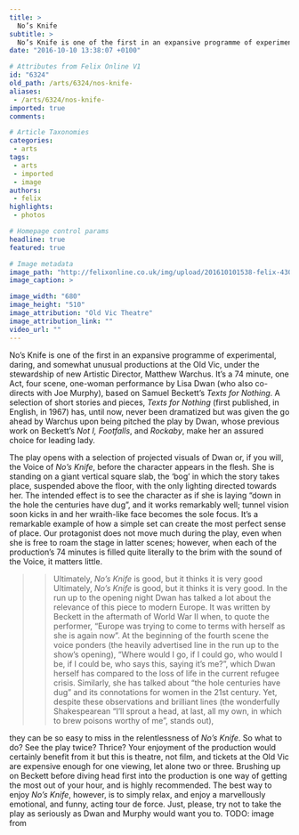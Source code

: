 ```yaml
---
title: >
  No’s Knife
subtitle: >
  No’s Knife is one of the first in an expansive programme of experimental, daring, and somewhat unusual productions at the Old Vic, under the stewardship of new Artistic Director, Matthew Warchus
date: "2016-10-10 13:38:07 +0100"

# Attributes from Felix Online V1
id: "6324"
old_path: /arts/6324/nos-knife-
aliases:
 - /arts/6324/nos-knife-
imported: true
comments:

# Article Taxonomies
categories:
 - arts
tags:
 - arts
 - imported
 - image
authors:
 - felix
highlights:
 - photos

# Homepage control params
headline: true
featured: true

# Image metadata
image_path: "http://felixonline.co.uk/img/upload/201610101538-felix-4307.jpg"
image_caption: >

image_width: "680"
image_height: "510"
image_attribution: "Old Vic Theatre"
image_attribution_link: ""
video_url: ""
---
```


No’s Knife is one of the first in an expansive programme of experimental, daring, and somewhat unusual productions at the Old Vic, under the stewardship of new Artistic Director, Matthew Warchus. It’s a 74 minute, one Act, four scene, one-woman performance by Lisa Dwan (who also co-directs with Joe Murphy), based on Samuel Beckett’s _Texts for Nothing_. A selection of short stories and pieces, _Texts for Nothing_ (first published, in English, in 1967) has, until now, never been dramatized but was given the go ahead by Warchus upon being pitched the play by Dwan, whose previous work on Beckett’s _Not I, Footfalls_, and _Rockaby_, make her an assured choice for leading lady.

The play opens with a selection of projected visuals of Dwan or, if you will, the Voice of _No’s Knife_, before the character appears in the flesh. She is standing on a giant vertical square slab, the ‘bog’ in which the story takes place, suspended above the floor, with the only lighting directed towards her. The intended effect is to see the character as if she is laying “down in the hole the centuries have dug”, and it works remarkably well; tunnel vision soon kicks in and her wraith-like face becomes the sole focus. It’s a remarkable example of how a simple set can create the most perfect sense of place. Our protagonist does not move much during the play, even when she is free to roam the stage in latter scenes; however, when each of the production’s 74 minutes is filled quite literally to the brim with the sound of the Voice, it matters little.
> > Ultimately, _No’s Knife_ is good, but it thinks it is very good
Ultimately, _No’s Knife_ is good, but it thinks it is very good. In the run up to the opening night Dwan has talked a lot about the relevance of this piece to modern Europe. It was written by Beckett in the aftermath of World War II when, to quote the performer, “Europe was trying to come to terms with herself as she is again now”. At the beginning of the fourth scene the voice ponders (the heavily advertised line in the run up to the show’s opening), “Where would I go, if I could go, who would I be, if I could be, who says this, saying it’s me?”, which Dwan herself has compared to the loss of life in the current refugee crisis. Similarly, she has talked about “the hole centuries have dug” and its connotations for women in the 21st century. Yet, despite these observations and brilliant lines (the wonderfully Shakespearean “I’ll sprout a head, at last, all my own, in which to brew poisons worthy of me”, stands out),

they can be so easy to miss in the relentlessness of _No’s Knife_. So what to do? See the play twice? Thrice? Your enjoyment of the production would certainly benefit from it but this is theatre, not film, and tickets at the Old Vic are expensive enough for one viewing, let alone two or three. Brushing up on Beckett before diving head first into the production is one way of getting the most out of your hour, and is highly recommended. The best way to enjoy _No’s Knife_, however, is to simply relax, and enjoy a marvellously emotional, and funny, acting tour de force. Just, please, try not to take the play as seriously as Dwan and Murphy would want you to.
TODO: image from
